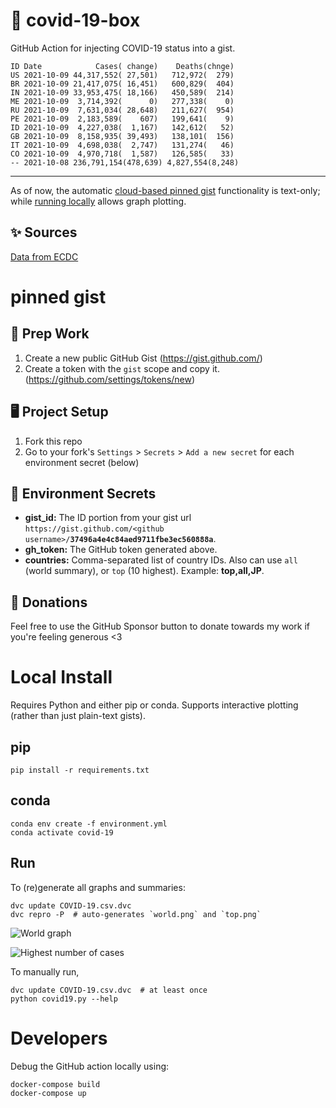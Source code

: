 # 🏥 covid-19-box

GitHub Action for injecting COVID-19 status into a gist.

```
ID Date            Cases( change)    Deaths(chnge)
US 2021-10-09 44,317,552( 27,501)   712,972(  279)
BR 2021-10-09 21,417,075( 16,451)   600,829(  404)
IN 2021-10-09 33,953,475( 18,166)   450,589(  214)
ME 2021-10-09  3,714,392(      0)   277,338(    0)
RU 2021-10-09  7,631,034( 28,648)   211,627(  954)
PE 2021-10-09  2,183,589(    607)   199,641(    9)
ID 2021-10-09  4,227,038(  1,167)   142,612(   52)
GB 2021-10-09  8,158,935( 39,493)   138,101(  156)
IT 2021-10-09  4,698,038(  2,747)   131,274(   46)
CO 2021-10-09  4,970,718(  1,587)   126,585(   33)
-- 2021-10-08 236,791,154(478,639) 4,827,554(8,248)
```

---

As of now, the automatic [cloud-based pinned gist](#pinned-gist) functionality is text-only;
while [running locally](#local-install) allows graph plotting.

## ✨ Sources

[Data from ECDC](https://www.ecdc.europa.eu/en/publications-data/download-todays-data-geographic-distribution-covid-19-cases-worldwide)

# pinned gist

## 🎒 Prep Work
1. Create a new public GitHub Gist (https://gist.github.com/)
1. Create a token with the `gist` scope and copy it. (https://github.com/settings/tokens/new)

## 🖥 Project Setup
1. Fork this repo
1. Go to your fork's `Settings` > `Secrets` > `Add a new secret` for each environment secret (below)

## 🤫 Environment Secrets
- **gist_id:** The ID portion from your gist url `https://gist.github.com/<github username>/`**`37496a4e4c84aed9711fbe3ec560888a`**.
- **gh_token:** The GitHub token generated above.
- **countries:** Comma-separated list of country IDs. Also can use `all` (world summary), or `top` (10 highest). Example: **top,all,JP**.

## 💸 Donations

Feel free to use the GitHub Sponsor button to donate towards my work if you're feeling generous <3

# Local Install

Requires Python and either pip or conda. Supports interactive plotting (rather than just plain-text gists).

## pip

```
pip install -r requirements.txt
```

## conda

```
conda env create -f environment.yml
conda activate covid-19
```

## Run

To (re)generate all graphs and summaries:

```
dvc update COVID-19.csv.dvc
dvc repro -P  # auto-generates `world.png` and `top.png`
```

![World graph](world.png)

![Highest number of cases](top.png)

To manually run,

```
dvc update COVID-19.csv.dvc  # at least once
python covid19.py --help
```

# Developers

Debug the GitHub action locally using:

```
docker-compose build
docker-compose up
```
